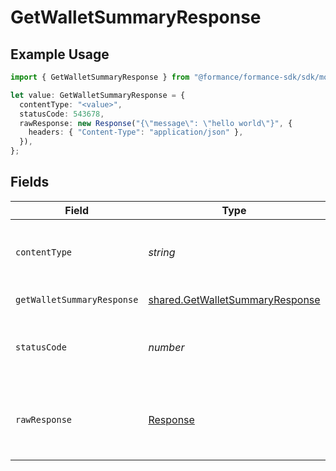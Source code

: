 # GetWalletSummaryResponse

## Example Usage

```typescript
import { GetWalletSummaryResponse } from "@formance/formance-sdk/sdk/models/operations";

let value: GetWalletSummaryResponse = {
  contentType: "<value>",
  statusCode: 543678,
  rawResponse: new Response("{\"message\": \"hello world\"}", {
    headers: { "Content-Type": "application/json" },
  }),
};
```

## Fields

| Field                                                                                     | Type                                                                                      | Required                                                                                  | Description                                                                               |
| ----------------------------------------------------------------------------------------- | ----------------------------------------------------------------------------------------- | ----------------------------------------------------------------------------------------- | ----------------------------------------------------------------------------------------- |
| `contentType`                                                                             | *string*                                                                                  | :heavy_check_mark:                                                                        | HTTP response content type for this operation                                             |
| `getWalletSummaryResponse`                                                                | [shared.GetWalletSummaryResponse](../../../sdk/models/shared/getwalletsummaryresponse.md) | :heavy_minus_sign:                                                                        | Wallet summary                                                                            |
| `statusCode`                                                                              | *number*                                                                                  | :heavy_check_mark:                                                                        | HTTP response status code for this operation                                              |
| `rawResponse`                                                                             | [Response](https://developer.mozilla.org/en-US/docs/Web/API/Response)                     | :heavy_check_mark:                                                                        | Raw HTTP response; suitable for custom response parsing                                   |